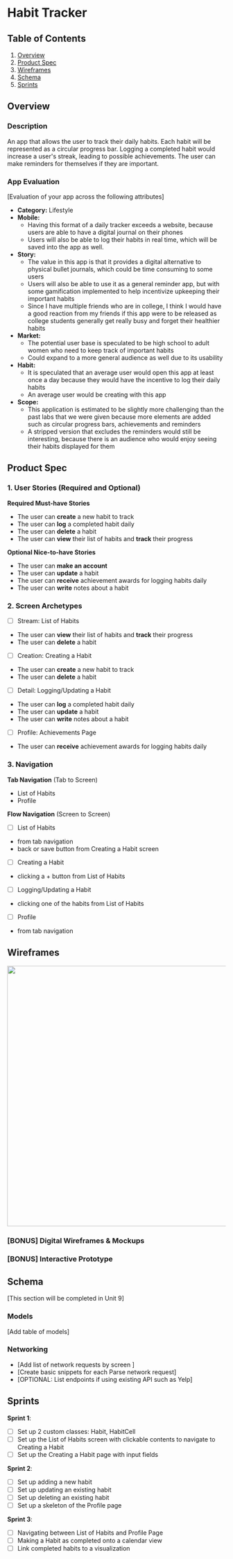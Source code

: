 # Habit Tracker

## Table of Contents

1. [Overview](#Overview)
2. [Product Spec](#Product-Spec)
3. [Wireframes](#Wireframes)
4. [Schema](#Schema)
5. [Sprints](#Sprints)

## Overview

### Description

An app that allows the user to track their daily habits. Each habit will be represented as a circular progress bar. Logging a completed habit would increase a user's streak, leading to possible achievements. The user can make reminders for themselves if they are important.


### App Evaluation

[Evaluation of your app across the following attributes]
- **Category:** Lifestyle
- **Mobile:**
    - Having this format of a daily tracker exceeds a website, because users are able to have a digital journal on their phones
    - Users will also be able to log their habits in real time, which will be saved into the app as well.
- **Story:**
    - The value in this app is that it provides a digital alternative to physical bullet journals, which could be time consuming to some users
    - Users will also be able to use it as a general reminder app,  but with some gamification implemented to help incentivize upkeeping their important habits
    - Since I have multiple friends who are in college, I think I would have a good reaction from my friends if this app were to be released as college students generally get really busy and forget their healthier habits
- **Market:**
    - The potential user base is speculated to be high school to adult women who need to keep track of important habits
    - Could expand to a more general audience as well due to its usability
- **Habit:**
    - It is speculated that an average user would open this app at least once a day because they would have the incentive to log their daily habits
    - An average user would be creating with this app
- **Scope:**
    - This application is estimated to be slightly more challenging than the past labs that we were given because more elements are added such as circular progress bars, achievements and reminders
    - A stripped version that excludes the reminders would still be interesting, because there is an audience who would enjoy seeing their habits displayed for them


## Product Spec

### 1. User Stories (Required and Optional)

**Required Must-have Stories**

* The user can **create** a new habit to track
* The user can **log** a completed habit daily
* The user can **delete** a habit
* The user can **view** their list of habits and **track** their progress

**Optional Nice-to-have Stories**

* The user can **make an account**
* The user can **update** a habit
* The user can **receive** achievement awards for logging habits daily
* The user can **write** notes about a habit

### 2. Screen Archetypes

- [ ] Stream: List of Habits
* The user can **view** their list of habits and **track** their progress
* The user can **delete** a habit
- [ ] Creation: Creating a Habit
* The user can **create** a new habit to track
* The user can **delete** a habit
- [ ] Detail: Logging/Updating a Habit
* The user can **log** a completed habit daily
* The user can **update** a habit
* The user can **write** notes about a habit
- [ ] Profile: Achievements Page
* The user can **receive** achievement awards for logging habits daily

### 3. Navigation

**Tab Navigation** (Tab to Screen)

* List of Habits
* Profile

**Flow Navigation** (Screen to Screen)

- [ ] List of Habits
* from tab navigation
* back or save button from Creating a Habit screen
- [ ] Creating a Habit
* clicking a + button from List of Habits
- [ ] Logging/Updating a Habit
* clicking one of the habits from List of Habits
- [ ] Profile
* from tab navigation


## Wireframes

<img src="https://github.com/chlo-ng/ios101-capstone/blob/main/ios%20habit%20tracker.png" width=600>

### [BONUS] Digital Wireframes & Mockups

### [BONUS] Interactive Prototype

## Schema 

[This section will be completed in Unit 9]

### Models

[Add table of models]

### Networking

- [Add list of network requests by screen ]
- [Create basic snippets for each Parse network request]
- [OPTIONAL: List endpoints if using existing API such as Yelp]

## Sprints
**Sprint 1**: 
- [ ] Set up 2 custom classes: Habit, HabitCell
- [ ] Set up the List of Habits screen with clickable contents to navigate to Creating a Habit
- [ ] Set up the Creating a Habit page with input fields
      
**Sprint 2**:
- [ ] Set up adding a new habit
- [ ] Set up updating an existing habit
- [ ] Set up deleting an existing habit
- [ ] Set up a skeleton of the Profile page
      
**Sprint 3**:
- [ ] Navigating between List of Habits and Profile Page
- [ ] Making a Habit as completed onto a calendar view
- [ ] Link completed habits to a visualization
